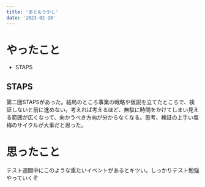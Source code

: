 ```yaml
---
title: 'あともう少し'
date: '2023-02-18'
---
```


# やったこと

- STAPS

## STAPS


第二回STAPSがあった。結局のところ事業の戦略や仮説を立てたところで、検証しないと前に進めない。考えれば考えるほど、無駄に時間をかけてしまい見える範囲が広くなって、向かうべき方向が分からなくなる。思考、検証の上手い塩梅のサイクルが大事だと思った。


# 思ったこと


テスト週間中にこのような重たいイベントがあるとキツい。しっかりテスト勉強やっていくぞ

